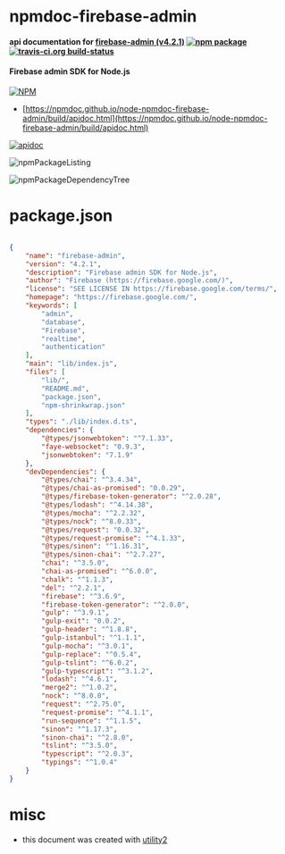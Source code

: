 # npmdoc-firebase-admin

#### api documentation for  [firebase-admin (v4.2.1)](https://firebase.google.com/)  [![npm package](https://img.shields.io/npm/v/npmdoc-firebase-admin.svg?style=flat-square)](https://www.npmjs.org/package/npmdoc-firebase-admin) [![travis-ci.org build-status](https://api.travis-ci.org/npmdoc/node-npmdoc-firebase-admin.svg)](https://travis-ci.org/npmdoc/node-npmdoc-firebase-admin)

#### Firebase admin SDK for Node.js

[![NPM](https://nodei.co/npm/firebase-admin.png?downloads=true&downloadRank=true&stars=true)](https://www.npmjs.com/package/firebase-admin)

- [https://npmdoc.github.io/node-npmdoc-firebase-admin/build/apidoc.html](https://npmdoc.github.io/node-npmdoc-firebase-admin/build/apidoc.html)

[![apidoc](https://npmdoc.github.io/node-npmdoc-firebase-admin/build/screenCapture.buildCi.browser.%252Ftmp%252Fbuild%252Fapidoc.html.png)](https://npmdoc.github.io/node-npmdoc-firebase-admin/build/apidoc.html)

![npmPackageListing](https://npmdoc.github.io/node-npmdoc-firebase-admin/build/screenCapture.npmPackageListing.svg)

![npmPackageDependencyTree](https://npmdoc.github.io/node-npmdoc-firebase-admin/build/screenCapture.npmPackageDependencyTree.svg)



# package.json

```json

{
    "name": "firebase-admin",
    "version": "4.2.1",
    "description": "Firebase admin SDK for Node.js",
    "author": "Firebase (https://firebase.google.com/)",
    "license": "SEE LICENSE IN https://firebase.google.com/terms/",
    "homepage": "https://firebase.google.com/",
    "keywords": [
        "admin",
        "database",
        "Firebase",
        "realtime",
        "authentication"
    ],
    "main": "lib/index.js",
    "files": [
        "lib/",
        "README.md",
        "package.json",
        "npm-shrinkwrap.json"
    ],
    "types": "./lib/index.d.ts",
    "dependencies": {
        "@types/jsonwebtoken": "^7.1.33",
        "faye-websocket": "0.9.3",
        "jsonwebtoken": "7.1.9"
    },
    "devDependencies": {
        "@types/chai": "^3.4.34",
        "@types/chai-as-promised": "0.0.29",
        "@types/firebase-token-generator": "^2.0.28",
        "@types/lodash": "^4.14.38",
        "@types/mocha": "^2.2.32",
        "@types/nock": "^8.0.33",
        "@types/request": "0.0.32",
        "@types/request-promise": "^4.1.33",
        "@types/sinon": "^1.16.31",
        "@types/sinon-chai": "^2.7.27",
        "chai": "^3.5.0",
        "chai-as-promised": "^6.0.0",
        "chalk": "^1.1.3",
        "del": "^2.2.1",
        "firebase": "^3.6.9",
        "firebase-token-generator": "^2.0.0",
        "gulp": "^3.9.1",
        "gulp-exit": "0.0.2",
        "gulp-header": "^1.8.8",
        "gulp-istanbul": "^1.1.1",
        "gulp-mocha": "^3.0.1",
        "gulp-replace": "^0.5.4",
        "gulp-tslint": "^6.0.2",
        "gulp-typescript": "^3.1.2",
        "lodash": "^4.6.1",
        "merge2": "^1.0.2",
        "nock": "^8.0.0",
        "request": "^2.75.0",
        "request-promise": "^4.1.1",
        "run-sequence": "^1.1.5",
        "sinon": "^1.17.3",
        "sinon-chai": "^2.8.0",
        "tslint": "^3.5.0",
        "typescript": "^2.0.3",
        "typings": "^1.0.4"
    }
}
```



# misc
- this document was created with [utility2](https://github.com/kaizhu256/node-utility2)
